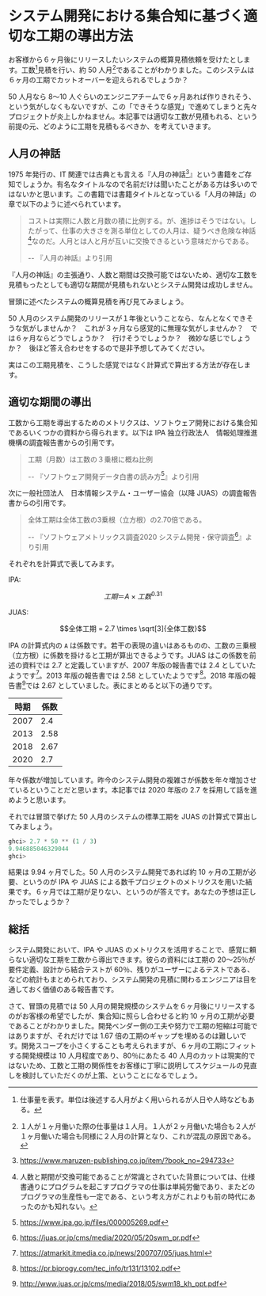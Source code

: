 # システム開発における集合知に基づく適切な工期の導出方法

お客様から６ヶ月後にリリースしたいシステムの概算見積依頼を受けたとします。工数[^工数]見積を行い、約 50 人月[^人月]であることがわかりました。このシステムは６ヶ月の工期でカットオーバーを迎えられるでしょうか？

50 人月なら 8〜10 人ぐらいのエンジニアチームで６ヶ月あれば作りきれそう、という気がしなくもないですが、この「できそうな感覚」で進めてしまうと先々プロジェクトが炎上しかねません。本記事では適切な工数が見積もれる、という前提の元、どのように工期を見積もるべきか、を考えていきます。

## 人月の神話

1975 年発行の、IT 関連では古典とも言える『人月の神話[^人月の神話]』という書籍をご存知でしょうか。有名なタイトルなので名前だけは聞いたことがある方は多いのではないかと思います。この書籍では書籍タイトルとなっている「人月の神話」の章で以下のように述べられています。

> コストは実際に人数と月数の積に比例する。が、進捗はそうではない。したがって、仕事の大きさを測る単位としての人月は、疑うべき危険な神話[^神話]なのだ。人月とは人と月が互いに交換できるという意味だからである。
>
> -- 『人月の神話』より引用

『人月の神話』の主張通り、人数と期間は交換可能ではないため、適切な工数を見積もったとしても適切な期間が見積もれないとシステム開発は成功しません。

冒頭に述べたシステムの概算見積を再び見てみましょう。

50 人月のシステム開発のリリースが１年後ということなら、なんとなくできそうな気がしませんか？　これが３ヶ月なら感覚的に無理な気がしませんか？　では６ヶ月ならどうでしょうか？　行けそうでしょうか？　微妙な感じでしょうか？　後ほど答え合わせをするので是非予想してみてください。

実はこの工期見積を、こうした感覚ではなく計算式で算出する方法が存在します。

## 適切な期間の導出

工数から工期を導出するためのメトリクスは、ソフトウェア開発における集合知であるいくつかの資料から得られます。以下は IPA 独立行政法人　情報処理推進機構の調査報告書からの引用です。

> 工期（月数）は工数の３乗根に概ね比例
>
> -- 『ソフトウェア開発データ白書の読み方[^IPA]』より引用

次に一般社団法人　日本情報システム・ユーザー協会（以降 JUAS）の調査報告書からの引用です。

> 全体工期は全体工数の3乗根（立方根）の2.70倍である。
>
> -- 『ソフトウェアメトリックス調査2020 システム開発・保守調査[^JUAS2020]』より引用

それぞれを計算式で表してみます。

IPA:

```math
工期 ＝ A \times 工数^{0.31}
```

JUAS:

```math
全体工期 = 2.7 \times \sqrt[3]{全体工数}
```

IPA の計算式内の `A` は係数です。若干の表現の違いはあるものの、工数の三乗根（立方根）に係数を掛けると工期が算出できるようです。JUAS はこの係数を前述の資料では 2.7 と定義していますが、2007 年版の報告書では 2.4 としていたようです[^@IT]。2013 年版の報告書では 2.58 としていたようです[^unisys]。2018 年版の報告書[^JUAS2018]では 2.67 としていました。表にまとめると以下の通りです。

時期 | 係数
---- | ----
2007 | 2.4
2013 | 2.58
2018 | 2.67
2020 | 2.7

年々係数が増加しています。昨今のシステム開発の複雑さが係数を年々増加させているということだと思います。本記事では 2020 年版の 2.7 を採用して話を進めようと思います。

それでは冒頭で挙げた 50 人月のシステムの標準工期を JUAS の計算式で算出してみましょう。

```haskell
ghci> 2.7 * 50 ** (1 / 3)
9.946885046329044
ghci>
```

結果は 9.94 ヶ月でした。50 人月のシステム開発であれば約 10 ヶ月の工期が必要、というのが IPA や JUAS による数千プロジェクトのメトリクスを用いた結果です。６ヶ月では工期が足りない、というのが答えです。あなたの予想は正しかったでしょうか？

## 総括

システム開発において、IPA や JUAS のメトリクスを活用することで、感覚に頼らない適切な工期を工数から導出できます。彼らの資料には工期の 20〜25％が要件定義、設計から結合テストが 60％、残りがユーザーによるテストである、などの統計もまとめられており、システム開発の見積に関わるエンジニアは目を通しておく価値のある報告書です。

さて、冒頭の見積では 50 人月の開発規模のシステムを６ヶ月後にリリースするのがお客様の希望でしたが、集合知に照らし合わせると約 10 ヶ月の工期が必要であることがわかりました。開発ベンダー側の工夫や努力で工期の短縮は可能ではありますが、それだけでは 1.67 倍の工期のギャップを埋めるのは難しいです。開発スコープを小さくすることも考えられますが、６ヶ月の工期にフィットする開発規模は 10 人月程度であり、80％にあたる 40 人月のカットは現実的ではないため、工数と工期の関係性をお客様に丁寧に説明してスケジュールの見直しを検討していただくのが上策、ということになるでしょう。

[^工数]: 仕事量を表す。単位は後述する人月がよく用いられるが人日や人時などもある。
[^人月]: １人が１ヶ月働いた際の仕事量は１人月。１人が２ヶ月働いた場合も２人が１ヶ月働いた場合も同様に２人月の計算となり、これが混乱の原因である。
[^神話]: 人数と期間が交換可能であることが常識とされていた背景については、仕様書通りにプログラムを起こすプログラマの仕事は単純労働であり、またどのプログラマの生産性も一定である、という考え方がこれよりも前の時代にあったのかも知れない。
[^人月の神話]: https://www.maruzen-publishing.co.jp/item/?book_no=294733
[^IPA]: https://www.ipa.go.jp/files/000005269.pdf
[^JUAS2020]: https://juas.or.jp/cms/media/2020/05/20swm_pr.pdf
[^@IT]: https://atmarkit.itmedia.co.jp/news/200707/05/juas.html
[^JUAS2018]: http://www.juas.or.jp/cms/media/2018/05/swm18_kh_ppt.pdf
[^unisys]: https://pr.biprogy.com/tec_info/tr131/13102.pdf
